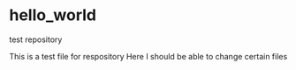 # hello_world
test repository

This is a test file for respository
Here I should be able to change certain files
